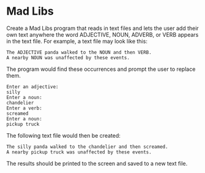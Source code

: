 # Mad Libs
Create a Mad Libs program that reads in text files and lets the user add their own text anywhere the word ADJECTIVE, NOUN, ADVERB, or VERB appears in the text file. For example, a text file may look like this:

```
The ADJECTIVE panda walked to the NOUN and then VERB. 
A nearby NOUN was unaffected by these events.
```

The program would find these occurrences and prompt the user to replace them.

```
Enter an adjective:
silly
Enter a noun:
chandelier
Enter a verb:
screamed
Enter a noun:
pickup truck
```

The following text file would then be created:

```
The silly panda walked to the chandelier and then screamed. 
A nearby pickup truck was unaffected by these events.
```

The results should be printed to the screen and saved to a new text file.

